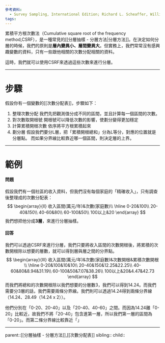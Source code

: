```yaml
---
參考資料:
  - Survey Sampling, International Edition; Richard L. Scheaffer, William Mendenhall. III
tags:
---
```

累積平方根次數法（Cumulative square root of the frequency method,CSRF），是一種常見的[[分層抽樣 - 分層方法|分層方法]]。在決定如何分層的時候，我們的原則是**層內變異小、層間變異大**。但實務上，我們常常沒有感興趣變數的資料，只有一些跟他相關的次數分配相關的資料。

這時，我們就可以使用CSRF來透過這些次數來進行分層。
- - -
# 步驟
假設你有一個變數的[[次數分配表]]，步驟如下：
1. 整理次數分配
	我們先把觀測值分成不同的區間，並且計算每一個區間的次數。
2. 對次數取開根號
	開根號可以降低次數的影響，使劃分變得更加穩定
3. 計算累積開根次數
	依序將平方根累積起來
4. 劃分層
	假設我們要分L層，把「累積開根總和」分為L等分，對應的位置就是分層點。
	而如果分界線比較靠近哪一個區間，則決定層的上界。
- - -
# 範例
#### 問題
假設我們有一個社區的收入資料，但我們沒有每個家庭的「精確收入」，只有調查後整理成的次數分配表：
$$
\begin{array}{ll}
收入區間(萬元/年)&次數(家庭數)\\
\hline
0-20&100\\
20-40&150\\
40-60&80\\
60-100&50\\
100以上&20
\end{array}
$$
我們想把他分成**3層**，來進行分層抽樣。
#### 回答
我們可以透過CSRF來進行分層，我們只要將收入區間的次數開根後，將累積的次數開根除以想要的層數，就可以得到層與層之間的分界點。
$$
\begin{array}{lll}
收入區間(萬元/年)&次數(家庭數)&次數開根&累積次數開根\\
\hline
0-20&100&10&10\\
20-40&150&12.25&22.25\\
40-60&80&8.94&31.19\\
60-100&50&7.07&38.26\\
100以上&20&4.47&42.73
\end{array}
$$
而我們將總和的次數開根除以我們想要的分層數3，我們可以得到14.24。而我們需要分3層的話，我們需要兩條分界線。我們則可以透過14.24得到兩條分界線（14.24、28.49（14.24 x 2））。

他們分別在「0-20、20-40」以及「20-40、40-60」之間。而因為14.24離「0-20」比較近，故我們不將「20-40」包含進第一層，所以我們第一層的區間為「0-20」。而第二條分界線比較靠近「」
- - -
parent::[[分層抽樣 - 分層方法]],[[次數分配表]]
sibling::
child::